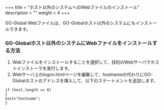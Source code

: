 +++
title = "ホスト以外のシステムへのWebファイルのインストール"
description = ""
weight = 4
+++

GO-Global Webファイルは、GO-Globalホスト以外のシステムにもインストールできます。

### GO-Globalホスト以外のシステムにWebファイルをインストールする方法

1. Webファイルをインストールすることを選択して、目的のWebサーバでホストインストーラを実行します。
2. Webサーバ上のlogon.htmlページを編集して、hostnameの代わりにGO-Globalホストのアドレスを挿入して、以下のステートメントを追加します。

```
if (host.length == 0)
{
host="hostname";
}
```
